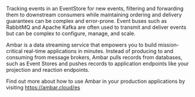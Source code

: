 Tracking events in an EventStore for new events, filtering and forwarding them to downstream consumers while maintaining
ordering and delivery guarantees can be complex and error-prone. Event buses such as RabbitMQ and Apache Kafka are often
used to transmit and deliver events but can be complex to configure, manage, and scale.

Ambar is a data streaming service that empowers you to build mission-critical real-time applications in minutes. Instead 
of producing to and consuming from message brokers, Ambar pulls records from databases, such as Event Stores and pushes 
records to application endpoints like your projection and reaction endpoints.

Find out more about how to use Ambar in your production applications by visiting https://ambar.cloud/es
